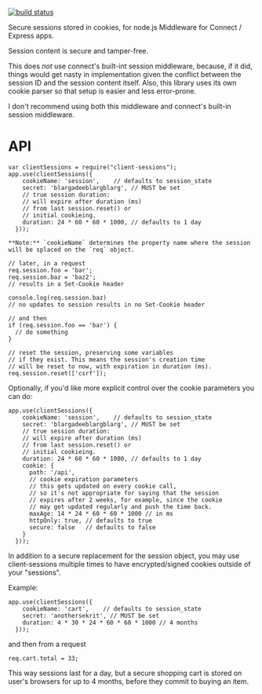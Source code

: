 [![build status](https://secure.travis-ci.org/mozilla/node-client-sessions.png)](http://travis-ci.org/mozilla/node-client-sessions)

Secure sessions stored in cookies, for node.js
Middleware for Connect / Express apps.

Session content is secure and tamper-free.

This does *not* use connect's built-int session middleware, because,
if it did, things would get nasty in implementation given the conflict
between the session ID and the session content itself. Also, this library
uses its own cookie parser so that setup is easier and less error-prone.

I don't recommend using both this middleware and connect's built-in
session middleware.


API
===

    var clientSessions = require("client-sessions");
    app.use(clientSessions({
        cookieName: 'session',    // defaults to session_state
        secret: 'blargadeeblargblarg', // MUST be set
        // true session duration:
        // will expire after duration (ms)
        // from last session.reset() or
        // initial cookieing.
        duration: 24 * 60 * 60 * 1000, // defaults to 1 day
      }));

    **Note:** `cookieName` determines the property name where the session will be splaced on the `req` object.

    // later, in a request
    req.session.foo = 'bar';
    req.session.baz = 'baz2';
    // results in a Set-Cookie header

    console.log(req.session.baz)
    // no updates to session results in no Set-Cookie header

    // and then
    if (req.session.foo == 'bar') {
      // do something
    }

    // reset the session, preserving some variables
    // if they exist. This means the session's creation time
    // will be reset to now, with expiration in duration (ms).
    req.session.reset(['csrf']);

Optionally, if you'd like more explicit control over the cookie parameters you can do:


    app.use(clientSessions({
        cookieName: 'session',    // defaults to session_state
        secret: 'blargadeeblargblarg', // MUST be set
        // true session duration:
        // will expire after duration (ms)
        // from last session.reset() or
        // initial cookieing.
        duration: 24 * 60 * 60 * 1000, // defaults to 1 day
        cookie: {
          path: '/api',
          // cookie expiration parameters
          // this gets updated on every cookie call,
          // so it's not appropriate for saying that the session
          // expires after 2 weeks, for example, since the cookie
          // may get updated regularly and push the time back.
          maxAge: 14 * 24 * 60 * 60 * 1000 // in ms
          httpOnly: true, // defaults to true
          secure: false   // defaults to false
        }
      }));

In addition to a secure replacement for the session object, you may use client-sessions multiple times to have encrypted/signed cookies outside of your "sessions".

Example:

    app.use(clientSessions({
        cookieName: 'cart',    // defaults to session_state
        secret: 'anothersekrit', // MUST be set
        duration: 4 * 30 * 24 * 60 * 60 * 1000 // 4 months
      }));

and then from a request

    req.cart.total = 33;

This way sessions last for a day, but a secure shopping cart is stored on user's browsers for up to 4 months, before they commit to buying an item.